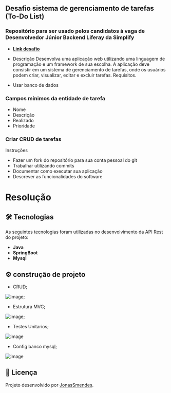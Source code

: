 ## Desafio sistema de gerenciamento de tarefas (To-Do List)
### Repositório para ser usado pelos candidatos à vaga de Desenvolvedor Júnior Backend Liferay da Simplify

- **[Link desafio](https://github.com/simplify-tec/desafio-junior-backend-simplify)**

- Descrição
Desenvolva uma aplicação web utilizando uma linguagem de programação e um framework de sua escolha. A aplicação deve consistir em um sistema de gerenciamento de tarefas, onde os usuários podem criar, visualizar, editar e excluir tarefas.
Requisitos.

- Usar banco de dados

### Campos mínimos da entidade de tarefa
- Nome
- Descrição
- Realizado
- Prioridade


### Criar CRUD de tarefas

 Instruções
-  Fazer um fork do repositório para sua conta pessoal do git
- Trabalhar utilizando commits
- Documentar como executar sua aplicação
- Descrever as funcionalidades do software

# Resolução 


## 🛠 Tecnologias

As seguintes tecnologias foram utilizadas no desenvolvimento da API Rest do projeto:

- **Java**
- **SpringBoot**
- **Mysql**

## ⚙️ construção de projeto

-  CRUD;

![image](https://github.com/user-attachments/assets/061c1a61-bced-4797-ae45-80cdefda6c53);

-  Estrutura MVC;

![image](https://github.com/user-attachments/assets/b86a6e18-d04b-4bd3-bcca-b5e7f64b1926);

-  Testes Unitarios;

![image](https://github.com/user-attachments/assets/70e7acd3-f8b2-424f-bbb0-90f2a57c87db)


-  Config banco mysql;

![image](https://github.com/user-attachments/assets/83e267e4-e085-4c19-8727-ce84e4c1a9c7)



## 📝 Licença

Projeto desenvolvido por [JonasSmendes](https://repositorio-jonas-mendes.vercel.app/).


